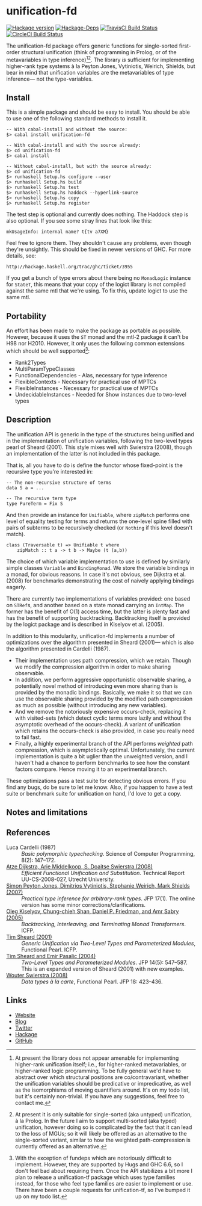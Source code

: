 unification-fd
==============
[![Hackage version](https://img.shields.io/hackage/v/unification-fd.svg?style=flat)](https://hackage.haskell.org/package/unification-fd) 
[![Hackage-Deps](https://img.shields.io/hackage-deps/v/unification-fd.svg?style=flat)](http://packdeps.haskellers.com/specific?package=unification-fd)
[![TravisCI Build Status](https://img.shields.io/travis/wrengr/unification-fd.svg?style=flat)](https://travis-ci.org/wrengr/unification-fd) 
[![CircleCI Build Status](https://circleci.com/gh/wrengr/unification-fd.svg?style=shield&circle-token=b57517657c556be6fd8fca92b843f9e4cffaf8d1)](https://circleci.com/gh/wrengr/unification-fd)

The unification-fd package offers generic functions for single-sorted
first-order structural unification (think of programming in Prolog,
or of the metavariables in type inference)[^1][^2]. The library
*is* sufficient for implementing higher-rank type systems à la
Peyton Jones, Vytiniotis, Weirich, Shields, but bear in mind that
unification variables are the metavariables of type inference— not
the type-variables.


## Install

This is a simple package and should be easy to install. You should
be able to use one of the following standard methods to install it.

    -- With cabal-install and without the source:
    $> cabal install unification-fd
    
    -- With cabal-install and with the source already:
    $> cd unification-fd
    $> cabal install
    
    -- Without cabal-install, but with the source already:
    $> cd unification-fd
    $> runhaskell Setup.hs configure --user
    $> runhaskell Setup.hs build
    $> runhaskell Setup.hs test
    $> runhaskell Setup.hs haddock --hyperlink-source
    $> runhaskell Setup.hs copy
    $> runhaskell Setup.hs register

The test step is optional and currently does nothing. The Haddock
step is also optional. If you see some stray lines that look like
this:

    mkUsageInfo: internal name? t{tv a7XM}

Feel free to ignore them. They shouldn't cause any problems, even
though they're unsightly. This should be fixed in newer versions
of GHC. For more details, see:

    http://hackage.haskell.org/trac/ghc/ticket/3955

If you get a bunch of type errors about there being no `MonadLogic`
instance for `StateT`, this means that your copy of the logict
library is not compiled against the same mtl that we're using. To
fix this, update logict to use the same mtl.


## Portability

An effort has been made to make the package as portable as possible.
However, because it uses the `ST` monad and the mtl-2 package it
can't be H98 nor H2010. However, it only uses the following common
extensions which should be well supported[^3]:

* Rank2Types
* MultiParamTypeClasses
* FunctionalDependencies - Alas, necessary for type inference
* FlexibleContexts - Necessary for practical use of MPTCs
* FlexibleInstances - Necessary for practical use of MPTCs
* UndecidableInstances - Needed for Show instances due to two-level types


## Description

The unification API is generic in the type of the structures being
unified and in the implementation of unification variables, following
the two-level types pearl of Sheard (2001). This style mixes well
with Swierstra (2008), though an implementation of the latter is
not included in this package.

That is, all you have to do is define the functor whose fixed-point
is the recursive type you're interested in:

    -- The non-recursive structure of terms
    data S a = ...

    -- The recursive term type
    type PureTerm = Fix S

And then provide an instance for `Unifiable`, where `zipMatch`
performs one level of equality testing for terms and returns the
one-level spine filled with pairs of subterms to be recursively
checked (or `Nothing` if this level doesn't match).

    class (Traversable t) => Unifiable t where
        zipMatch :: t a -> t b -> Maybe (t (a,b))

The choice of which variable implementation to use is defined by
similarly simple classes `Variable` and `BindingMonad`. We store
the variable bindings in a monad, for obvious reasons. In case it's
not obvious, see Dijkstra et al. (2008) for benchmarks demonstrating
the cost of naively applying bindings eagerly.

There are currently two implementations of variables provided: one
based on `STRef`s, and another based on a state monad carrying an
`IntMap`. The former has the benefit of O(1) access time, but the
latter is plenty fast and has the benefit of supporting backtracking.
Backtracking itself is provided by the logict package and is described
in Kiselyov et al. (2005).

In addition to this modularity, unification-fd implements a number
of optimizations over the algorithm presented in Sheard (2001)—
which is also the algorithm presented in Cardelli (1987).

* Their implementation uses path compression, which we retain.
    Though we modify the compression algorithm in order to make
    sharing observable.
* In addition, we perform aggressive opportunistic observable
    sharing, a potentially novel method of introducing even more
    sharing than is provided by the monadic bindings. Basically,
    we make it so that we can use the observable sharing provided
    by the modified path compression as much as possible (without
    introducing any new variables).
* And we remove the notoriously expensive occurs-check, replacing
    it with visited-sets (which detect cyclic terms more lazily and
    without the asymptotic overhead of the occurs-check). A variant
    of unification which retains the occurs-check is also provided,
    in case you really need to fail fast.
* Finally, a highly experimental branch of the API performs *weighted*
    path compression, which is asymptotically optimal. Unfortunately,
    the current implementation is quite a bit uglier than the
    unweighted version, and I haven't had a chance to perform
    benchmarks to see how the constant factors compare. Hence moving
    it to an experimental branch.

These optimizations pass a test suite for detecting obvious errors.
If you find any bugs, do be sure to let me know. Also, if you happen
to have a test suite or benchmark suite for unification on hand,
I'd love to get a copy.


## Notes and limitations

[^1]: At present the library does not appear amenable for implementing
higher-rank unification itself; i.e., for higher-ranked metavariables,
or higher-ranked logic programming. To be fully general we'd have
to abstract over which structural positions are co/contravariant,
whether the unification variables should be predicative or
impredicative, as well as the isomorphisms of moving quantifiers
around. It's on my todo list, but it's certainly non-trivial. If
you have any suggestions, feel free to contact me.

[^2]: At present it is only suitable for single-sorted (aka untyped)
unification, à la Prolog. In the future I aim to support multi-sorted
(aka typed) unification, however doing so is complicated by the
fact that it can lead to the loss of MGUs; so it will likely be
offered as an alternative to the single-sorted variant, similar to
how the weighted path-compression is currently offered as an
alternative.

[^3]: With the exception of fundeps which are notoriously difficult
to implement. However, they are supported by Hugs and GHC 6.6, so
I don't feel bad about requiring them. Once the API stabilizes a
bit more I plan to release a unification-tf package which uses type
families instead, for those who feel type families are easier to
implement or use. There have been a couple requests for unification-tf,
so I've bumped it up on my todo list.


## References

<dl>
<dt
    >Luca Cardelli (1987)</dt>
<dd><i>Basic polymorphic typechecking</i>.
    Science of Computer Programming, 8(2): 147–172.</dd>
<dt
    ><a href="http://www.cs.uu.nl/research/techreps/repo/CS-2008/2008-027.pdf"
    >Atze Dijkstra, Arie Middelkoop, S. Doaitse Swierstra (2008)</a></dt>
<dd><i>Efficient Functional Unification and Substitution</i>.
    Technical Report UU-CS-2008-027, Utrecht University.</dd>
<dt
    ><a href="http://research.microsoft.com/en-us/um/people/simonpj/papers/higher-rank/putting.pdf"
    >Simon Peyton Jones, Dimitrios Vytiniotis, Stephanie Weirich, Mark
    Shields (2007)</a></dt>
<dd><i>Practical type inference for arbitrary-rank types</i>.
    JFP 17(1). The online version has some minor corrections/clarifications.</dd>
<dt
    ><a href="http://www.cs.rutgers.edu/~ccshan/logicprog/LogicT-icfp2005.pdf"
    >Oleg Kiselyov, Chung-chieh Shan, Daniel P. Friedman, and Amr Sabry (2005)</a></dt>
<dd><i>Backtracking, Interleaving, and Terminating Monad Transformers</i>.
    ICFP.</dd>
<dt
    ><a href="http://web.cecs.pdx.edu/~sheard/papers/generic.ps"
    >Tim Sheard (2001)</a></dt>
<dd><i>Generic Unification via Two-Level Types and Parameterized Modules</i>,
    Functional Pearl. ICFP.</dd>
<dt
    ><a href="http://web.cecs.pdx.edu/~sheard/papers/JfpPearl.ps"
    >Tim Sheard and Emir Pasalic (2004)</a></dt>
<dd><i>Two-Level Types and Parameterized Modules</i>.
    JFP 14(5): 547–587.
    This is an expanded version of Sheard (2001) with new examples.</dd>
<dt
    ><a href="http://www.cs.ru.nl/~wouters/Publications/DataTypesALaCarte.pdf"
    >Wouter Swierstra (2008)</a></dt>
<dd><i>Data types à la carte</i>,
    Functional Pearl. JFP 18: 423–436.</dd>
</dl>


## Links

* [Website](https://wrengr.org/)
* [Blog](http://winterkoninkje.dreamwidth.org/)
* [Twitter](https://twitter.com/wrengr)
* [Hackage](http://hackage.haskell.org/package/unification-fd)
* [GitHub](https://github.com/wrengr/unification-fd)
